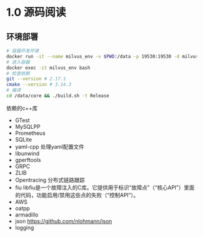 # 1.0 源码阅读

## 环境部署

```bash
# 容器开发环境
docker run -it --name milvus_env -v $PWD:/data -p 19530:19530 -d milvusdb/milvus-cpu-build-env:v0.7.0-ubuntu18.04
# 进入容器
docker exec -it milvus_env bash
# 检查依赖
git --version # 2.17.1
cmake --version # 3.14.3
# 编译
cd /data/core && ./build.sh -t Release
```


依赖的c++库

* GTest
* MySQLPP
* Prometheus
* SQLite
* yaml-cpp  处理yaml配置文件
* libunwind
* gperftools
* GRPC
* ZLIB
* Opentracing 分布式链路跟踪
* fiu  libfiu是一个故障注入的C库。它提供用于标识“故障点”（“核心API”）里面的代码，功能启用/禁用这些点的失败（“控制API”）。
* AWS
* oatpp
* armadillo
* json https://github.com/nlohmann/json
* logging 



